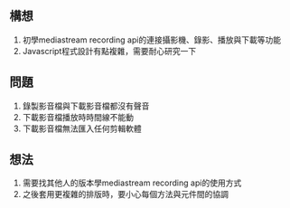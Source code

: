 ## 構想
1. 初學mediastream recording api的連接攝影機、錄影、播放與下載等功能
1. Javascript程式設計有點複雜，需要耐心研究一下

## 問題
1. 錄製影音檔與下載影音檔都沒有聲音
1. 下載影音檔播放時時間線不能動
1. 下載影音檔無法匯入任何剪輯軟體

## 想法
1. 需要找其他人的版本學mediastream recording api的使用方式
1. 之後套用更複雜的排版時，要小心每個方法與元件間的協調